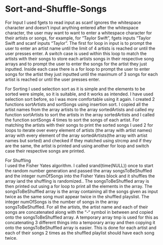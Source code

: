 # Sort-and-Shuffle-Songs
For Input
I used fgets to read input as scanf ignores the whitespace character and doesn’t input anything entered after the whitespace character, the user may want to want to enter a whitespace character for their artists or songs, for example, for “Taylor Swift”, fgets inputs “Taylor Swift and scanf inputs “Taylor”.
The first for loop in input is to prompt the user to enter an artist name until the limit of 4 artists is reached or until the user presses enter. A switch case is used within this loop to match the artists with their songs to store each artists songs in their respective song arrays and to prompt the user to enter the songs for the artist they just inputted. Inside each case there is a for loop to prompt the user to enter songs for the artist they just inputted until the maximum of 3 songs for each artist is reached or until the user presses enter.

For Sorting
I used selection sort as it is simple and the elements to be sorted were simple, so it is suitable, and it works as intended. I have used selection sort before, so I was more comfortable using it again.
I created 2 functions sortArtists and sortSongs using insertion sort. I copied all the artist names from the array artists to the array sortedArtists and called my function sortArtists to sort the artists in the array sortedArtists and I called the function sortSongs 4 times to sort the songs of each artist.
For matching the artists with their songs to print the sorted songs I used 2 for loops to iterate over every element of artists (the array with artist names) array with every element of the array sortedArtists(the array with artist names but sorted) and checked if they matched using strcmp and if they are the same, the artist is printed and using another for loop and switch case their respective songs are printed. 

For Shuffling 	
I used the Fisher Yates algorithm. I called srand(time(NULL)) once to start the random number generation and passed the array songsToBeShuffled and the integer numOfSongs into the Fisher Yates block and it shuffles the array iand the shuffling is randomized.. The songsToBeShuffled array is then printed out using a for loop to print all the elements in the array. 
The songsToBeShuffled array is the array containing all the songs given as input twice as the same song must appear twice in the shuffled playslist. The integer numOfSongs is the number of songs in the array songsToBeShuffled.
For all the artists, the artist name and each of their songs are concatenated along with the “-“ symbol in between and copied onto the songsToBeShuffled array. A temporary array tmp is used for this as concatenating 3 different things into a temporary array and then copying it onto the songsToBeShuffled array is easier. This is done for each artist and each of their songs 2 times as the shuffled playlist should have each song twice.

